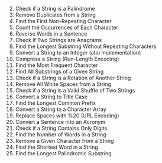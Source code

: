 <!-- 1. Reverse a String -->
2. Check if a String is a Palindrome
3. Remove Duplicates from a String
4. Find the First Non-Repeating Character
5. Count the Occurrences of Each Character
6. Reverse Words in a Sentence
7. Check if Two Strings are Anagrams
8. Find the Longest Substring Without Repeating Characters
9. Convert a String to an Integer (atoi Implementation)
10. Compress a String (Run-Length Encoding)
11. Find the Most Frequent Character
12. Find All Substrings of a Given String
13. Check if a String is a Rotation of Another String
14. Remove All White Spaces from a String
15. Check if a String is a Valid Shuffle of Two Strings
16. Convert a String to Title Case
17. Find the Longest Common Prefix
18. Convert a String to a Character Array
19. Replace Spaces with %20 (URL Encoding)
20. Convert a Sentence into an Acronym
21. Check if a String Contains Only Digits
22. Find the Number of Words in a String
23. Remove a Given Character from a String
24. Find the Shortest Word in a String
25. Find the Longest Palindromic Substring
